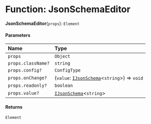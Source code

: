 # Function: JsonSchemaEditor

**JsonSchemaEditor**(`props`): `Element`

#### Parameters

| Name | Type |
| :------ | :------ |
| `props` | `Object` |
| `props.className?` | `string` |
| `props.config?` | `ConfigType` |
| `props.onChange?` | (`value`: [`IJsonSchema`](/auto-docs/form-materials/interfaces/IJsonSchema.md)<`string`>) => `void` |
| `props.readonly?` | `boolean` |
| `props.value?` | [`IJsonSchema`](/auto-docs/form-materials/interfaces/IJsonSchema.md)<`string`> |

#### Returns

`Element`
